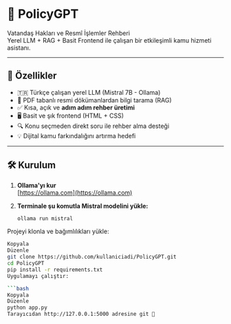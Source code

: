 # 📘 PolicyGPT

Vatandaş Hakları ve Resmî İşlemler Rehberi  
Yerel LLM + RAG + Basit Frontend ile çalışan bir etkileşimli kamu hizmeti asistanı.

---

## 🚀 Özellikler

- 🇹🇷 Türkçe çalışan yerel LLM (Mistral 7B - Ollama)
- 📄 PDF tabanlı resmi dökümanlardan bilgi tarama (RAG)
- ✅ Kısa, açık ve **adım adım rehber üretimi**
- 🖥️ Basit ve şık frontend (HTML + CSS)
- 🔍 Konu seçmeden direkt soru ile rehber alma desteği
- 💡 Dijital kamu farkındalığını artırma hedefi

---

## 🛠️ Kurulum

1. **Ollama'yı kur**  
   [https://ollama.com](https://ollama.com)

2. **Terminale şu komutla Mistral modelini yükle:**
   ```bash
   ollama run mistral
Projeyi klonla ve bağımlılıkları yükle:

```bash
Kopyala
Düzenle
git clone https://github.com/kullaniciadi/PolicyGPT.git
cd PolicyGPT
pip install -r requirements.txt
Uygulamayı çalıştır:

```bash
Kopyala
Düzenle
python app.py
Tarayıcıdan http://127.0.0.1:5000 adresine git 🎯
